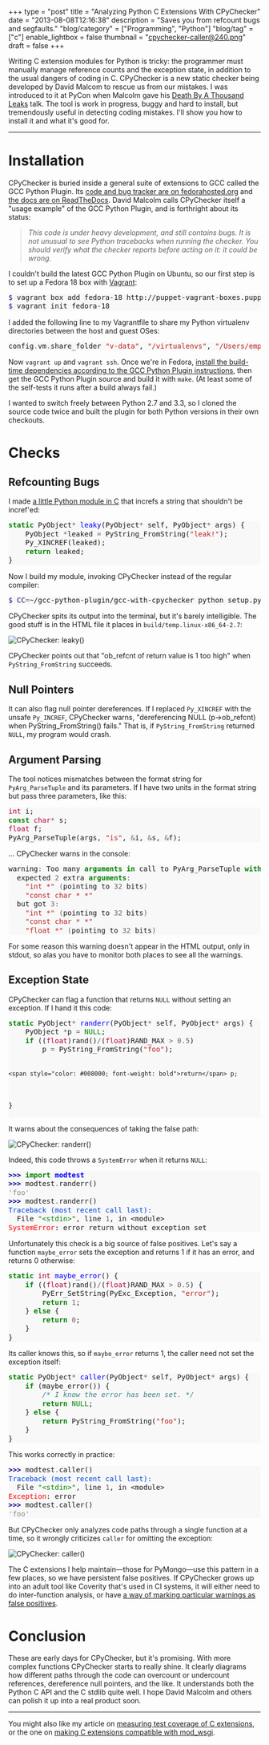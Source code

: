 +++
type = "post"
title = "Analyzing Python C Extensions With CPyChecker"
date = "2013-08-08T12:16:38"
description = "Saves you from refcount bugs and segfaults."
"blog/category" = ["Programming", "Python"]
"blog/tag" = ["c"]
enable_lightbox = false
thumbnail = "cpychecker-caller@240.png"
draft = false
+++

<p>Writing C extension modules for Python is tricky: the programmer must manually manage reference counts and the exception state, in addition to the usual dangers of coding in C. CPyChecker is a new static checker being developed by David Malcom to rescue us from our mistakes. I was introduced to it at PyCon when Malcolm gave his <a href="http://pyvideo.org/video/1698/death-by-a-thousand-leaks-what-statically-analys">Death By A Thousand Leaks</a> talk. The tool is work in progress, buggy and hard to install, but tremendously useful in detecting coding mistakes. I'll show you how to install it and what it's good for.</p>
<hr />
<h1 id="installation">Installation</h1>
<p>CPyChecker is buried inside a general suite of extensions to GCC called the GCC Python Plugin. Its <a href="https://fedorahosted.org/gcc-python-plugin/">code and bug tracker are on fedorahosted.org</a> and <a href="https://gcc-python-plugin.readthedocs.org/en/latest/index.html">the docs are on ReadTheDocs</a>. David Malcolm calls CPyChecker itself a "usage example" of the GCC Python Plugin, and is forthright about its status:</p>
<blockquote>
<p><em>This code is under heavy development, and still contains bugs. It is not unusual to see Python tracebacks when running the checker. You should verify what the checker reports before acting on it: it could be wrong.</em></p>
</blockquote>
<p>I couldn't build the latest GCC Python Plugin on Ubuntu, so our first step is to set up a Fedora 18 box with <a href="http://www.vagrantup.com/">Vagrant</a>:</p>
<div class="codehilite" style="background: #f8f8f8"><pre style="line-height: 125%"><span style="color: #19177C">$ </span>vagrant box add fedora-18 http://puppet-vagrant-boxes.puppetlabs.com/fedora-18-x64-vbox4210-nocm.box
<span style="color: #19177C">$ </span>vagrant init fedora-18
</pre></div>


<p>I added the following line to my Vagrantfile to share my Python virtualenv directories between the host and guest OSes:</p>
<div class="codehilite" style="background: #f8f8f8"><pre style="line-height: 125%">config<span style="color: #666666">.</span>vm<span style="color: #666666">.</span>share_folder <span style="color: #BA2121">&quot;v-data&quot;</span>, <span style="color: #BA2121">&quot;/virtualenvs&quot;</span>, <span style="color: #BA2121">&quot;/Users/emptysquare/.virtualenvs&quot;</span>
</pre></div>


<p>Now <code>vagrant up</code> and <code>vagrant ssh</code>. Once we're in Fedora, <a href="https://gcc-python-plugin.readthedocs.org/en/latest/basics.html#building-the-plugin-from-source">install the build-time dependencies according to the GCC Python Plugin instructions</a>, then get the GCC Python Plugin source and build it with <code>make</code>. (At least some of the self-tests it runs after a build always fail.)</p>
<p>I wanted to switch freely between Python 2.7 and 3.3, so I cloned the source code twice and built the plugin for both Python versions in their own checkouts.</p>
<h1 id="checks">Checks</h1>
<h2 id="refcounting-bugs">Refcounting Bugs</h2>
<p>I made <a href="https://github.com/ajdavis/modtest/blob/master/modtest.c">a little Python module in C</a> that increfs a string that shouldn't be incref'ed: </p>
<div class="codehilite" style="background: #f8f8f8"><pre style="line-height: 125%"><span style="color: #008000; font-weight: bold">static</span> PyObject<span style="color: #666666">*</span> <span style="color: #0000FF">leaky</span>(PyObject<span style="color: #666666">*</span> self, PyObject<span style="color: #666666">*</span> args) {
    PyObject <span style="color: #666666">*</span>leaked <span style="color: #666666">=</span> PyString_FromString(<span style="color: #BA2121">&quot;leak!&quot;</span>);
    Py_XINCREF(leaked);
    <span style="color: #008000; font-weight: bold">return</span> leaked;
}
</pre></div>


<p>Now I build my module, invoking CPyChecker instead of the regular compiler:</p>
<div class="codehilite" style="background: #f8f8f8"><pre style="line-height: 125%"><span style="color: #19177C">$ CC</span><span style="color: #666666">=</span>~/gcc-python-plugin/gcc-with-cpychecker python setup.py build
</pre></div>


<p>CPyChecker spits its output into the terminal, but it's barely intelligible. The good stuff is in the HTML file it places in <code>build/temp.linux-x86_64-2.7</code>:</p>
<p><img style="display:block; margin-left:auto; margin-right:auto;" src="cpychecker-leaky.png" alt="CPyChecker: leaky()" title="CPyChecker: leaky()" /></p>
<p>CPyChecker points out that "ob_refcnt of return value is 1 too high" when <code>PyString_FromString</code> succeeds.</p>
<h2 id="null-pointers">Null Pointers</h2>
<p>It can also flag null pointer dereferences. If I replaced <code>Py_XINCREF</code> with the unsafe <code>Py_INCREF</code>, CPyChecker warns, "dereferencing NULL (p-&gt;ob_refcnt) when PyString_FromString() fails." That is, if <code>PyString_FromString</code> returned <code>NULL</code>, my program would crash.</p>
<h2 id="argument-parsing">Argument Parsing</h2>
<p>The tool notices mismatches between the format string for <code>PyArg_ParseTuple</code> and its parameters. If I have two units in the format string but pass three parameters, like this:</p>
<div class="codehilite" style="background: #f8f8f8"><pre style="line-height: 125%"><span style="color: #B00040">int</span> i;
<span style="color: #008000; font-weight: bold">const</span> <span style="color: #B00040">char</span><span style="color: #666666">*</span> s;
<span style="color: #B00040">float</span> f;
PyArg_ParseTuple(args, <span style="color: #BA2121">&quot;is&quot;</span>, <span style="color: #666666">&amp;</span>i, <span style="color: #666666">&amp;</span>s, <span style="color: #666666">&amp;</span>f);
</pre></div>


<p>... CPyChecker warns in the console:</p>
<div class="codehilite" style="background: #f8f8f8"><pre style="line-height: 125%">warning<span style="color: #666666">:</span> Too many <span style="color: #008000; font-weight: bold">arguments</span> <span style="color: #008000; font-weight: bold">in</span> call to PyArg_ParseTuple <span style="color: #008000; font-weight: bold">with</span> format string <span style="color: #BA2121">&quot;is&quot;</span>
  expected <span style="color: #666666">2</span> extra <span style="color: #008000; font-weight: bold">arguments</span><span style="color: #666666">:</span>
    <span style="color: #BA2121">&quot;int *&quot;</span> <span style="color: #666666">(</span>pointing to <span style="color: #666666">32</span> bits<span style="color: #666666">)</span>
    <span style="color: #BA2121">&quot;const char * *&quot;</span>
  but got <span style="color: #666666">3:</span>
    <span style="color: #BA2121">&quot;int *&quot;</span> <span style="color: #666666">(</span>pointing to <span style="color: #666666">32</span> bits<span style="color: #666666">)</span>
    <span style="color: #BA2121">&quot;const char * *&quot;</span>
    <span style="color: #BA2121">&quot;float *&quot;</span> <span style="color: #666666">(</span>pointing to <span style="color: #666666">32</span> bits<span style="color: #666666">)</span>
</pre></div>


<p>For some reason this warning doesn't appear in the HTML output, only in stdout, so alas you have to monitor both places to see all the warnings.</p>
<h2 id="exception-state">Exception State</h2>
<p>CPyChecker can flag a function that returns <code>NULL</code> without setting an exception. If I hand it this code:</p>
<div class="codehilite" style="background: #f8f8f8"><pre style="line-height: 125%"><span style="color: #008000; font-weight: bold">static</span> PyObject<span style="color: #666666">*</span> <span style="color: #0000FF">randerr</span>(PyObject<span style="color: #666666">*</span> self, PyObject<span style="color: #666666">*</span> args) {
    PyObject <span style="color: #666666">*</span>p <span style="color: #666666">=</span> <span style="color: #008000">NULL</span>;
    <span style="color: #008000; font-weight: bold">if</span> ((<span style="color: #B00040">float</span>)rand()<span style="color: #666666">/</span>(<span style="color: #B00040">float</span>)RAND_MAX <span style="color: #666666">&gt;</span> <span style="color: #666666">0.5</span>)
        p <span style="color: #666666">=</span> PyString_FromString(<span style="color: #BA2121">&quot;foo&quot;</span>);

    <span style="color: #008000; font-weight: bold">return</span> p;
}
</pre></div>


<p>It warns about the consequences of taking the false path:</p>
<p><img style="display:block; margin-left:auto; margin-right:auto;" src="cpychecker-randerr.png" alt="CPyChecker: randerr()" title="CPyChecker: randerr()" /></p>
<p>Indeed, this code throws a <code>SystemError</code> when it returns <code>NULL</code>:</p>
<div class="codehilite" style="background: #f8f8f8"><pre style="line-height: 125%"><span style="color: #000080; font-weight: bold">&gt;&gt;&gt; </span><span style="color: #008000; font-weight: bold">import</span> <span style="color: #0000FF; font-weight: bold">modtest</span>
<span style="color: #000080; font-weight: bold">&gt;&gt;&gt; </span>modtest<span style="color: #666666">.</span>randerr()
<span style="color: #888888">&#39;foo&#39;</span>
<span style="color: #000080; font-weight: bold">&gt;&gt;&gt; </span>modtest<span style="color: #666666">.</span>randerr()
<span style="color: #0044DD">Traceback (most recent call last):</span>
  File <span style="color: #008000">&quot;&lt;stdin&gt;&quot;</span>, line <span style="color: #666666">1</span>, in &lt;module&gt;
<span style="color: #FF0000">SystemError</span>: error return without exception set
</pre></div>


<p>Unfortunately this check is a big source of false positives. Let's say a function <code>maybe_error</code> sets the exception and returns 1 if it has an error, and returns 0 otherwise:</p>
<div class="codehilite" style="background: #f8f8f8"><pre style="line-height: 125%"><span style="color: #008000; font-weight: bold">static</span> <span style="color: #B00040">int</span> <span style="color: #0000FF">maybe_error</span>() {
    <span style="color: #008000; font-weight: bold">if</span> ((<span style="color: #B00040">float</span>)rand()<span style="color: #666666">/</span>(<span style="color: #B00040">float</span>)RAND_MAX <span style="color: #666666">&gt;</span> <span style="color: #666666">0.5</span>) {
        PyErr_SetString(PyExc_Exception, <span style="color: #BA2121">&quot;error&quot;</span>);
        <span style="color: #008000; font-weight: bold">return</span> <span style="color: #666666">1</span>;
    } <span style="color: #008000; font-weight: bold">else</span> {
        <span style="color: #008000; font-weight: bold">return</span> <span style="color: #666666">0</span>;
    }
}
</pre></div>


<p>Its caller knows this, so if <code>maybe_error</code> returns 1, the caller need not set the exception itself:</p>
<div class="codehilite" style="background: #f8f8f8"><pre style="line-height: 125%"><span style="color: #008000; font-weight: bold">static</span> PyObject<span style="color: #666666">*</span> <span style="color: #0000FF">caller</span>(PyObject<span style="color: #666666">*</span> self, PyObject<span style="color: #666666">*</span> args) {
    <span style="color: #008000; font-weight: bold">if</span> (maybe_error()) {
        <span style="color: #408080; font-style: italic">/* I know the error has been set. */</span>
        <span style="color: #008000; font-weight: bold">return</span> <span style="color: #008000">NULL</span>;
    } <span style="color: #008000; font-weight: bold">else</span> {
        <span style="color: #008000; font-weight: bold">return</span> PyString_FromString(<span style="color: #BA2121">&quot;foo&quot;</span>);
    }
}
</pre></div>


<p>This works correctly in practice:</p>
<div class="codehilite" style="background: #f8f8f8"><pre style="line-height: 125%"><span style="color: #000080; font-weight: bold">&gt;&gt;&gt; </span>modtest<span style="color: #666666">.</span>caller()
<span style="color: #0044DD">Traceback (most recent call last):</span>
  File <span style="color: #008000">&quot;&lt;stdin&gt;&quot;</span>, line <span style="color: #666666">1</span>, in &lt;module&gt;
<span style="color: #FF0000">Exception</span>: error
<span style="color: #000080; font-weight: bold">&gt;&gt;&gt; </span>modtest<span style="color: #666666">.</span>caller()
<span style="color: #888888">&#39;foo&#39;</span>
</pre></div>


<p>But CPyChecker only analyzes code paths through a single function at a time, so it wrongly criticizes <code>caller</code> for omitting the exception:</p>
<p><img style="display:block; margin-left:auto; margin-right:auto;" src="cpychecker-caller.png" alt="CPyChecker: caller()" title="CPyChecker: caller()" /></p>
<p>The C extensions I help maintain&mdash;those for PyMongo&mdash;use this pattern in a few places, so we have persistent false positives. If CPyChecker grows up into an adult tool like Coverity that's used in CI systems, it will either need to do inter-function analysis, or have <a href="https://fedorahosted.org/gcc-python-plugin/ticket/17">a way of marking particular warnings as false positives</a>.</p>
<h1 id="conclusion">Conclusion</h1>
<p>These are early days for CPyChecker, but it's promising. With more complex functions CPyChecker starts to really shine. It clearly diagrams how different paths through the code can overcount or undercount references, dereference null pointers, and the like. It understands both the Python C API and the C stdlib quite well. I hope David Malcolm and others can polish it up into a real product soon.</p>
<hr />
<p>You might also like my article on <a href="/blog/code-coverage-python-c-extensions/">measuring test coverage of C extensions</a>, or the one on <a href="/blog/python-c-extensions-and-mod-wsgi/">making C extensions compatible with mod_wsgi</a>.</p>
    